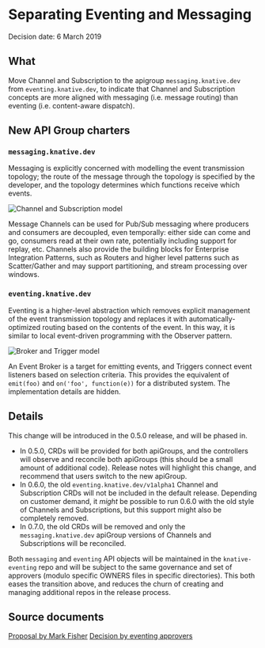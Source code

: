 # Separating Eventing and Messaging

Decision date: 6 March 2019

## What

Move Channel and Subscription to the apigroup `messaging.knative.dev` from
`eventing.knative.dev`, to indicate that Channel and Subscription concepts are
more aligned with messaging (i.e. message routing) than eventing (i.e.
content-aware dispatch).

## New API Group charters

### `messaging.knative.dev`

Messaging is explicitly concerned with modelling the event transmission
topology; the route of the message through the topology is specified by the
developer, and the topology determines which functions receive which events.

![Channel and Subscription model](channel-subscription-model.svg)

Message Channels can be used for Pub/Sub messaging where producers and consumers
are decoupled, even temporally: either side can come and go, consumers read at
their own rate, potentially including support for replay, etc. Channels also
provide the building blocks for Enterprise Integration Patterns, such as Routers
and higher level patterns such as Scatter/Gather and may support partitioning,
and stream processing over windows.

### `eventing.knative.dev`

Eventing is a higher-level abstraction which removes explicit management of the
event transmission topology and replaces it with automatically-optimized routing
based on the contents of the event. In this way, it is similar to local
event-driven programming with the Observer pattern.

![Broker and Trigger model](broker-trigger-model.svg)

An Event Broker is a target for emitting events, and Triggers connect event
listeners based on selection criteria. This provides the equivalent of
`emit(foo)` and `on('foo', function(e))` for a distributed system. The
implementation details are hidden.

## Details

This change will be introduced in the 0.5.0 release, and will be phased in.

- In 0.5.0, CRDs will be provided for both apiGroups, and the controllers will
  observe and reconcile both apiGroups (this should be a small amount of
  additional code). Release notes will highlight this change, and recommend that
  users switch to the new apiGroup.
- In 0.6.0, the old `eventing.knative.dev/v1alpha1` Channel and Subscription
  CRDs will not be included in the default release. Depending on customer
  demand, it _might_ be possible to run 0.6.0 with the old style of Channels and
  Subscriptions, but this support might also be completely removed.
- In 0.7.0, the old CRDs will be removed and only the `messaging.knative.dev`
  apiGroup versions of Channels and Subscriptions will be reconciled.

Both `messaging` and `eventing` API objects will be maintained in the
`knative-eventing` repo and will be subject to the same governance and set of
approvers (modulo specific OWNERS files in specific directories). This both
eases the transition above, and reduces the churn of creating and managing
additional repos in the release process.

## Source documents

[Proposal by Mark Fisher](https://docs.google.com/document/d/1w5Bd5kEiiMk7i7X0EUdy6PFbWUpwGTwep8I0N52esyM/edit#)
[Decision by eventing approvers](https://docs.google.com/spreadsheets/d/16aOhfRnkaGcQIOR5kiumld-GmrgGBIm9fppvAXx3mgc/edit?)
